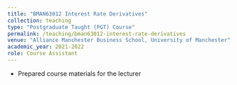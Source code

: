 ```yaml
---
title: "BMAN63012 Interest Rate Derivatives"
collection: teaching
type: "Postgraduate Taught (PGT) Course"
permalink: /teaching/bman63012-interest-rate-derivatives
venue: "Alliance Manchester Business School, University of Manchester"
academic_year: 2021-2022
role: Course Assistant
---
```


* Prepared course materials for the lecturer